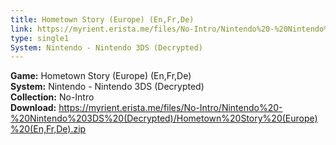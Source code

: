 ```yaml
---
title: Hometown Story (Europe) (En,Fr,De)
link: https://myrient.erista.me/files/No-Intro/Nintendo%20-%20Nintendo%203DS%20(Decrypted)/Hometown%20Story%20(Europe)%20(En,Fr,De).zip
type: single1
System: Nintendo - Nintendo 3DS (Decrypted)
---
```

<b>Game:</b> Hometown Story (Europe) (En,Fr,De)<br>
<b>System:</b> Nintendo - Nintendo 3DS (Decrypted)<br>
<b>Collection:</b> No-Intro<br>
<b>Download:</b> https://myrient.erista.me/files/No-Intro/Nintendo%20-%20Nintendo%203DS%20(Decrypted)/Hometown%20Story%20(Europe)%20(En,Fr,De).zip